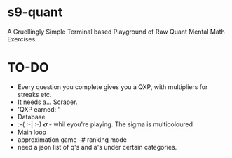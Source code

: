 # s9-quant
A Gruellingly Simple Terminal based Playground of Raw Quant Mental Math Exercises

# TO-DO
- Every question you complete gives you a QXP, with multipliers for streaks etc. 
- It needs a... Scraper. 
- 'QXP earned: ' 
- Database
- :-( :-| :-) 𝝈 - whil eyou're playing. The sigma is multicoloured
- Main loop
- approximation game
-# ranking mode
- need a json list of q's and a's under certain categories. 
